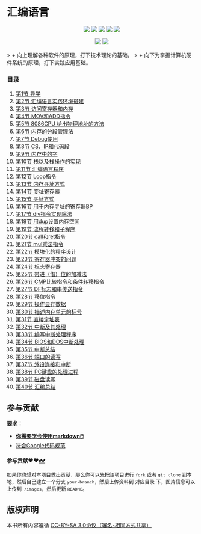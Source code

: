 # 汇编语言

<p align='center'>
<a href="https://www.linkedin.cn/injobs/in/xiongxinwei-xiong-7606a0227" target="_blank"><img src="https://img.shields.io/badge/linkedin-xiongxinwei-yellowgreen?logo=linkedin"></a>
<a href="https://twitter.com/xxw3293172751" target="_blank"><img src="https://img.shields.io/badge/twitter-%40xxw3293172751-informational?logo=twitter"></a>
<a href="https://www.zhihu.com/people/3293172751" target="_blank"><img src="https://img.shields.io/badge/%E7%9F%A5%E4%B9%8E-%E9%93%BE%E5%AD%A6%E8%80%85%E7%A4%BE%E5%8C%BA-blue?logo=zhihu"></a>
<a href="https://s2.loli.net/2022/07/05/sQHuozItvWg1heA.jpg" target="_blank"><img src="https://img.shields.io/badge/%E5%BE%AE%E4%BF%A1-smile-brightgreen?logo=wechat"></a>
<a href="https://space.bilibili.com/14089380" target="_blank"><img src="https://img.shields.io/badge/b%E7%AB%99-%E6%97%A0%E4%B8%8E%E4%BC%A6%E6%AF%94%E7%9A%84%E5%BE%97%E5%BE%97-red?logo=bilibili"></a>
</p>
<p align='center'>
<a href="https://weibo.com/u/6248930985" target="_blank"><img src="https://img.shields.io/badge/%E5%BE%AE%E5%8D%9A-%E6%97%A0%E4%B8%8E%E4%BC%A6%E6%AF%94%E7%9A%84%E5%BE%97%E5%BE%97-critical?style=social&logo=Sina%20Weibo"></a>
<a href="https://github.com/3293172751" target="_blank"><img src="https://img.shields.io/badge/Github-xiongxinwei-inactive?style=social&logo=github"></a>
</p>
> + 向上理解各种软件的原理，打下技术理论的基础。
> + 向下为掌握计算机硬件系统的原理，打下实践应用基础。

### 目录

1. [第1节 导学](markdown/1.md)
2. [第2节 汇编语言实践环境搭建](markdown/2.md)
3. [第3节 访问寄存器和内存](markdown/3.md)
4. [第4节 MOV和ADD指令](markdown/4.md)
5. [第5节 8086CPU 给出物理地址的方法](markdown/5.md)
6. [第6节 内存的分段管理法](markdown/6.md)
7. [第7节 Debug使用](markdown/7.md)
8. [第8节 CS、IP和代码段](markdown/8.md)
9. [第9节 内存中的字](markdown/9.md)
10. [第10节 栈以及栈操作的实现](markdown/10.md)
11. [第11节 汇编语言程序](markdown/11.md)
12. [第12节 Loop指令](markdown/12.md)
13. [第13节 内存寻址方式](markdown/13.md)
14. [第14节 变址寄存器](markdown/14.md)
15. [第15节 寻址方式](markdown/15.md)
16. [第16节 用于内存寻址的寄存器BP](markdown/16.md)
17. [第17节 div指令实现除法](markdown/17.md)
18. [第18节 用dup设置内存空间](markdown/18.md)
19. [第19节 流程转移和子程序](markdown/19.md)
20. [第20节 call和ret指令](markdown/20.md)
21. [第21节 mul乘法指令](markdown/21.md)
22. [第22节 模块化的程序设计](markdown/22.md)
23. [第23节 寄存器冲突的问题](markdown/23.md)
24. [第24节 标志寄存器](markdown/24.md)
25. [第25节 带进（借）位的加减法](markdown/25.md)
26. [第26节 CMP比较指令和条件转移指令](markdown/26.md)
27. [第27节 DF标志和串传送指令](markdown/27.md)
28. [第28节 移位指令](markdown/28.md)
29. [第29节 操作显存数据](markdown/29.md)
30. [第30节 描述内存单元的标号](markdown/30.md)
31. [第31节 直接定址表](markdown/31.md)
32. [第32节 中断及其处理](markdown/32.md)
33. [第33节 编写中断处理程序](markdown/33.md)
34. [第34节 BIOS和DOS中断处理](markdown/34.md)
35. [第35节 中断总结](markdown/35.md)
36. [第36节 端口的读写](markdown/36.md)
37. [第37节 外设连接和中断](markdown/37.md)
38. [第38节 PC键盘的处理过程](markdown/38.md)
39. [第39节 磁盘读写](markdown/39.md)
40. [第40节 汇编总结](markdown/40.md)





## 参与贡献

**要求：**

+ [**你需要学会使用markdown🖱️**](https://github.com/3293172751/CS_COURSE/blob/master/markdown/README.md)
+ [符合Google代码规范](https://zh-google-styleguide.readthedocs.io/en/latest/google-cpp-styleguide/)

#### 参与贡献❤️❤️[💕💕](https://github.com/3293172751/CS_COURSE/blob/master/Git/git-contributor.md/)

<font size = 2>如果你也想对本项目做出贡献，那么你可以先把该项目进行 `fork` 或者 `git clone` 到本地，然后自己建立一个分支 `your-branch`，然后上传资料到 对应目录 下，图片信息可以上传到` /images`，然后更新 `README`。 </font>



## 版权声明

本书所有内容遵循 [CC-BY-SA 3.0协议（署名-相同方式共享）](http://zh.wikipedia.org/wiki/Wikipedia:CC-by-sa-3.0协议文本)
